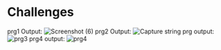 # Challenges
prg1 Output:
![Screenshot (6)](https://user-images.githubusercontent.com/98697420/193853428-eae371c9-c534-4398-a079-fad3379aa222.png)
prg2 Output:
![Capture](https://user-images.githubusercontent.com/98697420/193866502-0f3303d6-e3cb-4869-a323-a4a4663779fa.PNG)
string prg output:
![prg3](https://user-images.githubusercontent.com/98697420/194770648-b1df9b88-2675-4a51-96e8-361842322912.PNG)
prg4 output:
![prg4](https://user-images.githubusercontent.com/98697420/194770672-3e959cbf-fcd7-4621-8674-08bc7a367ec2.png)
